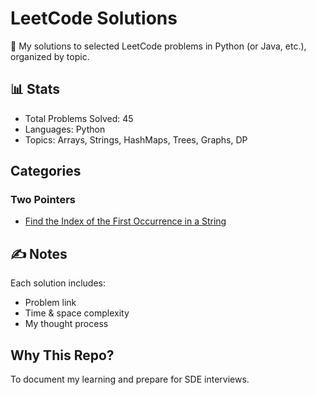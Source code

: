 # LeetCode Solutions

🧠 My solutions to selected LeetCode problems in Python (or Java, etc.), organized by topic.

## 📊 Stats
- Total Problems Solved: 45
- Languages: Python
- Topics: Arrays, Strings, HashMaps, Trees, Graphs, DP

## Categories

### Two Pointers
- [Find the Index of the First Occurrence in a String](./two-pointer/find_first_index.py)


## ✍️ Notes
Each solution includes:
- Problem link
- Time & space complexity
- My thought process

## Why This Repo?
To document my learning and prepare for SDE interviews.
